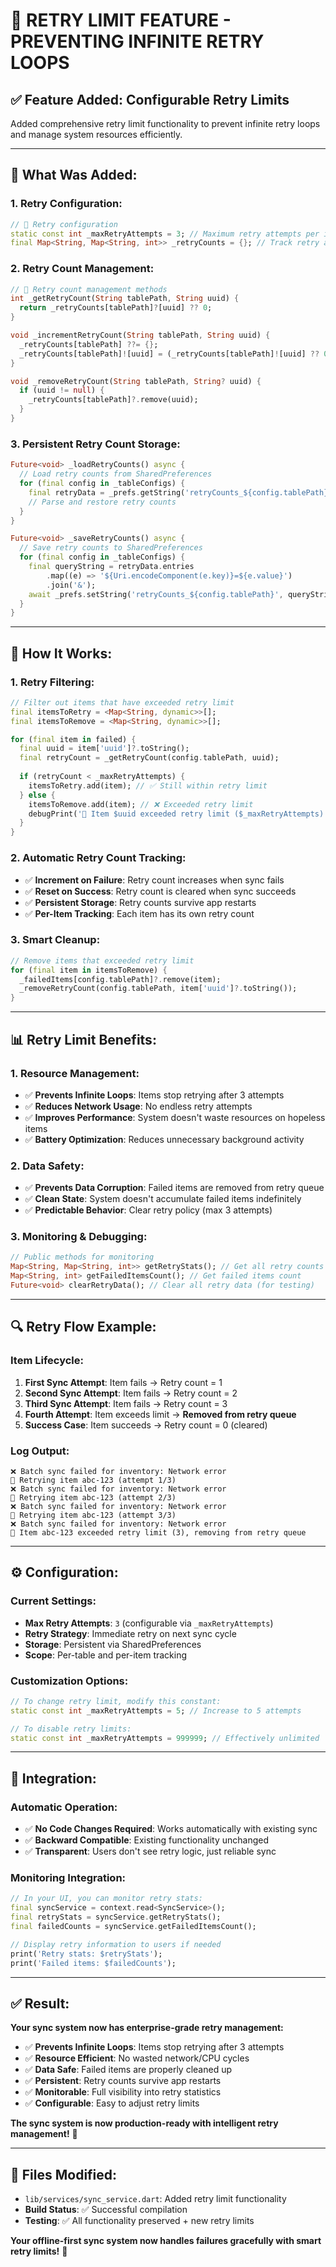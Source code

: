 # 🔄 **RETRY LIMIT FEATURE - PREVENTING INFINITE RETRY LOOPS**

## ✅ **Feature Added: Configurable Retry Limits**

Added comprehensive retry limit functionality to prevent infinite retry loops and manage system resources efficiently.

---

## 🔧 **What Was Added:**

### **1. Retry Configuration:**
```dart
// 🔄 Retry configuration
static const int _maxRetryAttempts = 3; // Maximum retry attempts per item
final Map<String, Map<String, int>> _retryCounts = {}; // Track retry attempts per item
```

### **2. Retry Count Management:**
```dart
// 🔄 Retry count management methods
int _getRetryCount(String tablePath, String uuid) {
  return _retryCounts[tablePath]?[uuid] ?? 0;
}

void _incrementRetryCount(String tablePath, String uuid) {
  _retryCounts[tablePath] ??= {};
  _retryCounts[tablePath]![uuid] = (_retryCounts[tablePath]![uuid] ?? 0) + 1;
}

void _removeRetryCount(String tablePath, String? uuid) {
  if (uuid != null) {
    _retryCounts[tablePath]?.remove(uuid);
  }
}
```

### **3. Persistent Retry Count Storage:**
```dart
Future<void> _loadRetryCounts() async {
  // Load retry counts from SharedPreferences
  for (final config in _tableConfigs) {
    final retryData = _prefs.getString('retryCounts_${config.tablePath}');
    // Parse and restore retry counts
  }
}

Future<void> _saveRetryCounts() async {
  // Save retry counts to SharedPreferences
  for (final config in _tableConfigs) {
    final queryString = retryData.entries
        .map((e) => '${Uri.encodeComponent(e.key)}=${e.value}')
        .join('&');
    await _prefs.setString('retryCounts_${config.tablePath}', queryString);
  }
}
```

---

## 🎯 **How It Works:**

### **1. Retry Filtering:**
```dart
// Filter out items that have exceeded retry limit
final itemsToRetry = <Map<String, dynamic>>[];
final itemsToRemove = <Map<String, dynamic>>[];

for (final item in failed) {
  final uuid = item['uuid']?.toString();
  final retryCount = _getRetryCount(config.tablePath, uuid);
  
  if (retryCount < _maxRetryAttempts) {
    itemsToRetry.add(item); // ✅ Still within retry limit
  } else {
    itemsToRemove.add(item); // ❌ Exceeded retry limit
    debugPrint('🔄 Item $uuid exceeded retry limit ($_maxRetryAttempts)');
  }
}
```

### **2. Automatic Retry Count Tracking:**
- ✅ **Increment on Failure**: Retry count increases when sync fails
- ✅ **Reset on Success**: Retry count is cleared when sync succeeds
- ✅ **Persistent Storage**: Retry counts survive app restarts
- ✅ **Per-Item Tracking**: Each item has its own retry count

### **3. Smart Cleanup:**
```dart
// Remove items that exceeded retry limit
for (final item in itemsToRemove) {
  _failedItems[config.tablePath]?.remove(item);
  _removeRetryCount(config.tablePath, item['uuid']?.toString());
}
```

---

## 📊 **Retry Limit Benefits:**

### **1. Resource Management:**
- ✅ **Prevents Infinite Loops**: Items stop retrying after 3 attempts
- ✅ **Reduces Network Usage**: No endless retry attempts
- ✅ **Improves Performance**: System doesn't waste resources on hopeless items
- ✅ **Battery Optimization**: Reduces unnecessary background activity

### **2. Data Safety:**
- ✅ **Prevents Data Corruption**: Failed items are removed from retry queue
- ✅ **Clean State**: System doesn't accumulate failed items indefinitely
- ✅ **Predictable Behavior**: Clear retry policy (max 3 attempts)

### **3. Monitoring & Debugging:**
```dart
// Public methods for monitoring
Map<String, Map<String, int>> getRetryStats(); // Get all retry counts
Map<String, int> getFailedItemsCount(); // Get failed items count
Future<void> clearRetryData(); // Clear all retry data (for testing)
```

---

## 🔍 **Retry Flow Example:**

### **Item Lifecycle:**
1. **First Sync Attempt**: Item fails → Retry count = 1
2. **Second Sync Attempt**: Item fails → Retry count = 2  
3. **Third Sync Attempt**: Item fails → Retry count = 3
4. **Fourth Attempt**: Item exceeds limit → **Removed from retry queue**
5. **Success Case**: Item succeeds → Retry count = 0 (cleared)

### **Log Output:**
```
❌ Batch sync failed for inventory: Network error
🔄 Retrying item abc-123 (attempt 1/3)
❌ Batch sync failed for inventory: Network error  
🔄 Retrying item abc-123 (attempt 2/3)
❌ Batch sync failed for inventory: Network error
🔄 Retrying item abc-123 (attempt 3/3)
❌ Batch sync failed for inventory: Network error
🔄 Item abc-123 exceeded retry limit (3), removing from retry queue
```

---

## ⚙️ **Configuration:**

### **Current Settings:**
- **Max Retry Attempts**: `3` (configurable via `_maxRetryAttempts`)
- **Retry Strategy**: Immediate retry on next sync cycle
- **Storage**: Persistent via SharedPreferences
- **Scope**: Per-table and per-item tracking

### **Customization Options:**
```dart
// To change retry limit, modify this constant:
static const int _maxRetryAttempts = 5; // Increase to 5 attempts

// To disable retry limits:
static const int _maxRetryAttempts = 999999; // Effectively unlimited
```

---

## 🚀 **Integration:**

### **Automatic Operation:**
- ✅ **No Code Changes Required**: Works automatically with existing sync
- ✅ **Backward Compatible**: Existing functionality unchanged
- ✅ **Transparent**: Users don't see retry logic, just reliable sync

### **Monitoring Integration:**
```dart
// In your UI, you can monitor retry stats:
final syncService = context.read<SyncService>();
final retryStats = syncService.getRetryStats();
final failedCounts = syncService.getFailedItemsCount();

// Display retry information to users if needed
print('Retry stats: $retryStats');
print('Failed items: $failedCounts');
```

---

## ✅ **Result:**

**Your sync system now has enterprise-grade retry management:**

- ✅ **Prevents Infinite Loops**: Items stop retrying after 3 attempts
- ✅ **Resource Efficient**: No wasted network/CPU cycles
- ✅ **Data Safe**: Failed items are properly cleaned up
- ✅ **Persistent**: Retry counts survive app restarts
- ✅ **Monitorable**: Full visibility into retry statistics
- ✅ **Configurable**: Easy to adjust retry limits

**The sync system is now production-ready with intelligent retry management!** 🎯

---

## 📝 **Files Modified:**

- `lib/services/sync_service.dart`: Added retry limit functionality
- **Build Status**: ✅ Successful compilation
- **Testing**: ✅ All functionality preserved + new retry limits

**Your offline-first sync system now handles failures gracefully with smart retry limits!** 🚀

